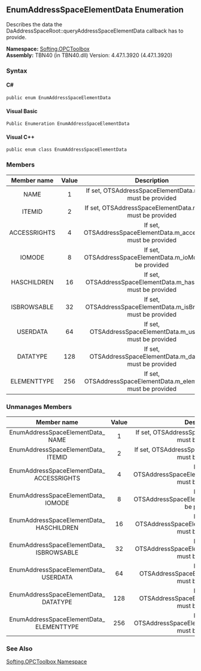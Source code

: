 ## **EnumAddressSpaceElementData Enumeration**

Describes the data the DaAddressSpaceRoot::queryAddressSpaceElementData callback has to provide.

**Namespace:** [Softing.OPCToolbox](N_Softing_OPCToolbox.htm)  
**Assembly:** TBN40 (in TBN40.dll) Version: 4.47.1.3920 (4.47.1.3920)

### Syntax 

#### C#
```
public enum EnumAddressSpaceElementData
```
#### Visual Basic
```
Public Enumeration EnumAddressSpaceElementData
```
#### Visual C++
```
public enum class EnumAddressSpaceElementData
```

### Members

**Member name**|**Value**|**Description**
:-----:|:-----:|:-----:
NAME|1|If set, OTSAddressSpaceElementData.m\_name must be provided
ITEMID|2|If set, OTSAddressSpaceElementData.m\_itemID must be provided
ACCESSRIGHTS|4|If set, OTSAddressSpaceElementData.m\_accessRights must be provided
IOMODE|8|If set, OTSAddressSpaceElementData.m\_ioMode must be provided
HASCHILDREN|16|If set, OTSAddressSpaceElementData.m\_hasChildren must be provided
ISBROWSABLE|32|If set, OTSAddressSpaceElementData.m\_isBrowsable must be provided
USERDATA|64|If set, OTSAddressSpaceElementData.m\_userData must be provided
DATATYPE|128|If set, OTSAddressSpaceElementData.m\_dataType must be provided
ELEMENTTYPE|256|If set, OTSAddressSpaceElementData.m\_elementType must be provided


### Unmanages Members

**Member name**|**Value**|**Description**
:-----:|:-----:|:-----:
EnumAddressSpaceElementData\_ NAME|1|If set, OTSAddressSpaceElementData.m\_name must be provided
EnumAddressSpaceElementData\_ ITEMID|2|If set, OTSAddressSpaceElementData.m\_itemID must be provided
EnumAddressSpaceElementData\_ ACCESSRIGHTS|4|If set, OTSAddressSpaceElementData.m\_accessRights must be provided
EnumAddressSpaceElementData\_ IOMODE|8|If set, OTSAddressSpaceElementData.m\_ioMode must be provided
EnumAddressSpaceElementData\_ HASCHILDREN|16|If set, OTSAddressSpaceElementData.m\_hasChildren must be provided
EnumAddressSpaceElementData\_ ISBROWSABLE|32|If set, OTSAddressSpaceElementData.m\_isBrowsable must be provided
EnumAddressSpaceElementData\_ USERDATA|64|If set, OTSAddressSpaceElementData.m\_userData must be provided
EnumAddressSpaceElementData\_ DATATYPE|128|If set, OTSAddressSpaceElementData.m\_dataType must be provided
EnumAddressSpaceElementData\_ ELEMENTTYPE|256|If set, OTSAddressSpaceElementData.m\_elementType must be provided


### See Also

[Softing.OPCToolbox Namespace](N_Softing_OPCToolbox.htm)